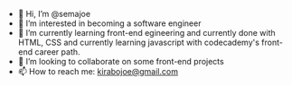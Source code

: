 - 👋 Hi, I’m @semajoe
- 👀 I’m interested in becoming a software engineer
- 🌱 I’m currently learning front-end egineering and currently done with HTML, CSS and currently learning javascript with codecademy's front-end career path.
- 💞️ I’m looking to collaborate on some front-end projects
- 📫 How to reach me: kirabojoe@gmail.com

<!---
semajoe/semajoe is a ✨ special ✨ repository because its `README.md` (this file) appears on your GitHub profile.
You can click the Preview link to take a look at your changes.
--->
